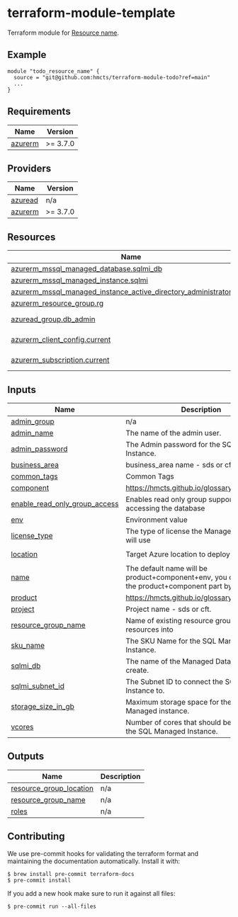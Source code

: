 # terraform-module-template

<!-- TODO fill in resource name in link to product documentation -->
Terraform module for [Resource name](https://example.com).

## Example

<!-- todo update module name -->
```hcl
module "todo_resource_name" {
  source = "git@github.com:hmcts/terraform-module-todo?ref=main"
  ...
}

```

<!-- BEGIN_TF_DOCS -->
## Requirements

| Name | Version |
|------|---------|
| <a name="requirement_azurerm"></a> [azurerm](#requirement\_azurerm) | >= 3.7.0 |

## Providers

| Name | Version |
|------|---------|
| <a name="provider_azuread"></a> [azuread](#provider\_azuread) | n/a |
| <a name="provider_azurerm"></a> [azurerm](#provider\_azurerm) | >= 3.7.0 |

## Resources

| Name | Type |
|------|------|
| [azurerm_mssql_managed_database.sqlmi_db](https://registry.terraform.io/providers/hashicorp/azurerm/latest/docs/resources/mssql_managed_database) | resource |
| [azurerm_mssql_managed_instance.sqlmi](https://registry.terraform.io/providers/hashicorp/azurerm/latest/docs/resources/mssql_managed_instance) | resource |
| [azurerm_mssql_managed_instance_active_directory_administrator.sqlmi](https://registry.terraform.io/providers/hashicorp/azurerm/latest/docs/resources/mssql_managed_instance_active_directory_administrator) | resource |
| [azurerm_resource_group.rg](https://registry.terraform.io/providers/hashicorp/azurerm/latest/docs/resources/resource_group) | resource |
| [azuread_group.db_admin](https://registry.terraform.io/providers/hashicorp/azuread/latest/docs/data-sources/group) | data source |
| [azurerm_client_config.current](https://registry.terraform.io/providers/hashicorp/azurerm/latest/docs/data-sources/client_config) | data source |
| [azurerm_subscription.current](https://registry.terraform.io/providers/hashicorp/azurerm/latest/docs/data-sources/subscription) | data source |

## Inputs

| Name | Description | Type | Default | Required |
|------|-------------|------|---------|:--------:|
| <a name="input_admin_group"></a> [admin\_group](#input\_admin\_group) | n/a | `string` | n/a | yes |
| <a name="input_admin_name"></a> [admin\_name](#input\_admin\_name) | The name of the admin user. | `string` | `"VMAdmin"` | no |
| <a name="input_admin_password"></a> [admin\_password](#input\_admin\_password) | The Admin password for the SQL Managed Instance. | `string` | n/a | yes |
| <a name="input_business_area"></a> [business\_area](#input\_business\_area) | business\_area name - sds or cft. | `any` | n/a | yes |
| <a name="input_common_tags"></a> [common\_tags](#input\_common\_tags) | Common Tags | `map(string)` | `null` | no |
| <a name="input_component"></a> [component](#input\_component) | https://hmcts.github.io/glossary/#component | `string` | n/a | yes |
| <a name="input_enable_read_only_group_access"></a> [enable\_read\_only\_group\_access](#input\_enable\_read\_only\_group\_access) | Enables read only group support for accessing the database | `bool` | `true` | no |
| <a name="input_env"></a> [env](#input\_env) | Environment value | `string` | n/a | yes |
| <a name="input_license_type"></a> [license\_type](#input\_license\_type) | The type of license the Managed Instance will use | `string` | n/a | yes |
| <a name="input_location"></a> [location](#input\_location) | Target Azure location to deploy the resource | `string` | `"UK South"` | no |
| <a name="input_name"></a> [name](#input\_name) | The default name will be product+component+env, you can override the product+component part by setting this | `string` | `""` | no |
| <a name="input_product"></a> [product](#input\_product) | https://hmcts.github.io/glossary/#product | `string` | n/a | yes |
| <a name="input_project"></a> [project](#input\_project) | Project name - sds or cft. | `any` | n/a | yes |
| <a name="input_resource_group_name"></a> [resource\_group\_name](#input\_resource\_group\_name) | Name of existing resource group to deploy resources into | `string` | `null` | no |
| <a name="input_sku_name"></a> [sku\_name](#input\_sku\_name) | The SKU Name for the SQL Managed Instance. | `string` | n/a | yes |
| <a name="input_sqlmi_db"></a> [sqlmi\_db](#input\_sqlmi\_db) | The name of the Managed Database to create. | `string` | n/a | yes |
| <a name="input_sqlmi_subnet_id"></a> [sqlmi\_subnet\_id](#input\_sqlmi\_subnet\_id) | The Subnet ID to connect the SQL Managed Instance to. | `string` | n/a | yes |
| <a name="input_storage_size_in_gb"></a> [storage\_size\_in\_gb](#input\_storage\_size\_in\_gb) | Maximum storage space for the SQL Managed instance. | `number` | n/a | yes |
| <a name="input_vcores"></a> [vcores](#input\_vcores) | Number of cores that should be assigned to the SQL Managed Instance. | `number` | n/a | yes |

## Outputs

| Name | Description |
|------|-------------|
| <a name="output_resource_group_location"></a> [resource\_group\_location](#output\_resource\_group\_location) | n/a |
| <a name="output_resource_group_name"></a> [resource\_group\_name](#output\_resource\_group\_name) | n/a |
| <a name="output_roles"></a> [roles](#output\_roles) | n/a |
<!-- END_TF_DOCS -->

## Contributing

We use pre-commit hooks for validating the terraform format and maintaining the documentation automatically.
Install it with:

```shell
$ brew install pre-commit terraform-docs
$ pre-commit install
```

If you add a new hook make sure to run it against all files:
```shell
$ pre-commit run --all-files
```
